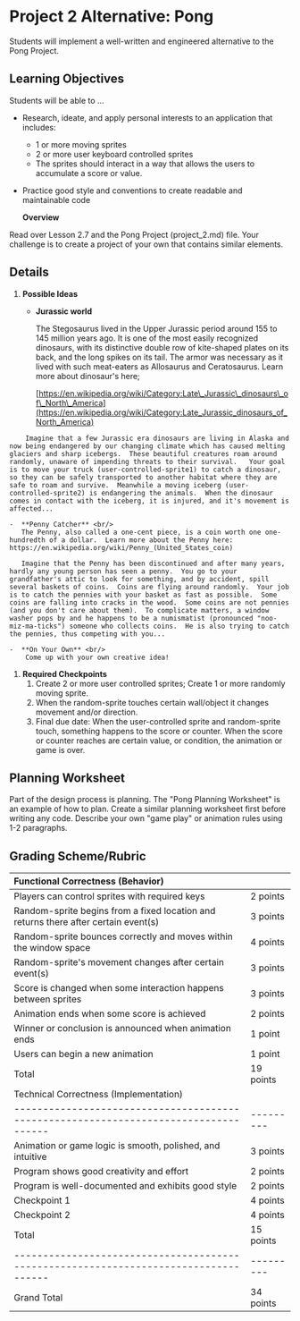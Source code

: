 # Project 2 Alternative: Pong

Students will implement a well-written and engineered alternative to the Pong Project.

## Learning Objectives

Students will be able to ...

* Research, ideate, and apply personal interests to an application that includes:
  * 1 or more moving sprites
  * 2 or more user keyboard controlled sprites
  * The sprites should interact in a way that allows the users to accumulate a score or value.
* Practice good style and conventions to create readable and maintainable code

  **Overview**

Read over Lesson 2.7 and the Pong Project \(project\_2.md\) file. Your challenge is to create a project of your own that contains similar elements.

## Details

1. **Possible Ideas**
   * **Jurassic world**   


      The Stegosaurus lived in the Upper Jurassic period around 155 to 145 million years ago. It is one of the most easily recognized dinosaurs, with its distinctive double row of kite-shaped plates on its back, and the long spikes on its tail. The armor was necessary as it lived with such meat-eaters as Allosaurus and Ceratosaurus. Learn more about dinosaur's here;

      [https://en.wikipedia.org/wiki/Category:Late\_Jurassic\_dinosaurs\_of\_North\_America](https://en.wikipedia.org/wiki/Category:Late_Jurassic_dinosaurs_of_North_America)

```text
    Imagine that a few Jurassic era dinosaurs are living in Alaska and now being endangered by our changing climate which has caused melting glaciers and sharp icebergs.  These beautiful creatures roam around randomly, unaware of impending threats to their survival.   Your goal is to move your truck (user-controlled-sprite1) to catch a dinosaur, so they can be safely transported to another habitat where they are safe to roam and survive.  Meanwhile a moving iceberg (user-controlled-sprite2) is endangering the animals.  When the dinosaur comes in contact with the iceberg, it is injured, and it's movement is affected...

-  **Penny Catcher** <br/>
   The Penny, also called a one-cent piece, is a coin worth one one-hundredth of a dollar.  Learn more about the Penny here:  https://en.wikipedia.org/wiki/Penny_(United_States_coin)

   Imagine that the Penny has been discontinued and after many years, hardly any young person has seen a penny.  You go to your grandfather's attic to look for something, and by accident, spill several baskets of coins.  Coins are flying around randomly.  Your job is to catch the pennies with your basket as fast as possible.  Some coins are falling into cracks in the wood.  Some coins are not pennies (and you don't care about them).  To complicate matters, a window washer pops by and he happens to be a numismatist (pronounced "noo-miz-ma-ticks") someone who collects coins.  He is also trying to catch the pennies, thus competing with you...

-  **On Your Own** <br/>
    Come up with your own creative idea!  
```

1. **Required Checkpoints**
   1. Create 2 or more user controlled sprites; Create 1 or more randomly moving sprite.
   2. When the random-sprite touches certain wall/object it changes movement and/or direction.
   3. Final due date: When the user-controlled sprite and random-sprite touch, something happens to the score or counter.   When the score or counter reaches are certain value, or condition, the animation or game is over.  

## Planning Worksheet

Part of the design process is planning. The "Pong Planning Worksheet" is an example of how to plan. Create a similar planning worksheet first before writing any code. Describe your own "game play" or animation rules using 1-2 paragraphs.

## Grading Scheme/Rubric

| Functional Correctness \(Behavior\) |  |
| :--- | :--- |
| Players can control sprites with required keys | 2 points |
| Random-sprite begins from a fixed location and returns there after certain event\(s\) | 3 points |
| Random-sprite bounces correctly and moves within the window space | 4 points |
| Random-sprite's movement changes after certain event\(s\) | 3 points |
| Score is changed when some interaction happens between sprites | 3 points |
| Animation ends when some score is achieved | 2 points |
| Winner or conclusion is announced when animation ends | 1 point |
| Users can begin a new animation | 1 point |
| Total | 19 points |
| Technical Correctness \(Implementation\) |  |
| ------------------------------------------------------------------------------------ | --------- |
| Animation or game logic is smooth, polished, and intuitive | 3 points |
| Program shows good creativity and effort | 2 points |
| Program is well-documented and exhibits good style | 2 points |
| Checkpoint 1 | 4 points |
| Checkpoint 2 | 4 points |
| Total | 15 points |
| ------------------------------------------------------------------------------------ | --------- |
| Grand Total | 34 points |

